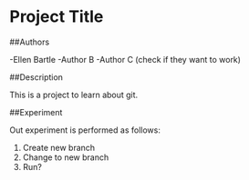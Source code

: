 # Project Title

##Authors

-Ellen Bartle
-Author B
-Author C (check if they want to work)

##Description

This is a project to learn about git. 

##Experiment

Out experiment is performed as follows:

1. Create new branch
2. Change to new branch
3. Run?